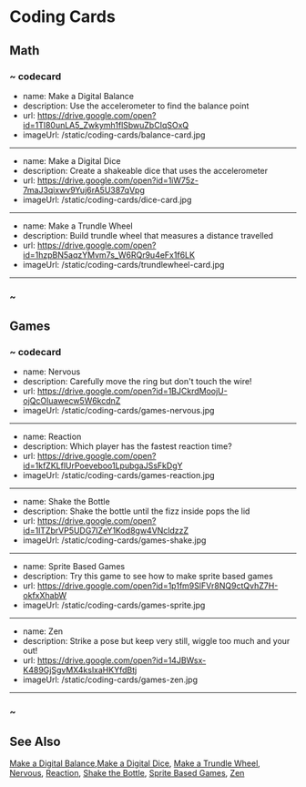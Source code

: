 # Coding Cards

## Math

### ~ codecard
* name: Make a Digital Balance
* description: Use the accelerometer to find the balance point
* url: https://drive.google.com/open?id=1Tl80unLA5_Zwkymh1flSbwuZbCIqSOxQ
* imageUrl: /static/coding-cards/balance-card.jpg
---
* name: Make a Digital Dice
* description: Create a shakeable dice that uses the accelerometer
* url: https://drive.google.com/open?id=1iW75z-7maJ3qixwv9Yuj6rA5U387qVpg
* imageUrl: /static/coding-cards/dice-card.jpg
---
* name: Make a Trundle Wheel
* description: Build trundle wheel that measures a distance travelled
* url: https://drive.google.com/open?id=1hzpBN5aqzYMvm7s_W6RQr9u4eFx1f6LK
* imageUrl: /static/coding-cards/trundlewheel-card.jpg
---
### ~

## Games

### ~ codecard
* name: Nervous
* description: Carefully move the ring but don't touch the wire!
* url: https://drive.google.com/open?id=1BJCkrdMoojU-ojQcOluawecw5W6kcdnZ
* imageUrl: /static/coding-cards/games-nervous.jpg
---
* name: Reaction
* description: Which player has the fastest reaction time?
* url: https://drive.google.com/open?id=1kfZKLflUrPoeveboo1LpubgaJSsFkDgY
* imageUrl: /static/coding-cards/games-reaction.jpg
---
* name: Shake the Bottle
* description: Shake the bottle until the fizz inside pops the lid
* url: https://drive.google.com/open?id=1lTZbrVP5UDG7IZeY1Kod8gw4VNcldzzZ
* imageUrl: /static/coding-cards/games-shake.jpg
---
* name: Sprite Based Games
* description: Try this game to see how to make sprite based games
* url: https://drive.google.com/open?id=1p1fm9SlFVr8NQ9ctQvhZ7H-okfxXhabW
* imageUrl: /static/coding-cards/games-sprite.jpg
---
* name: Zen
* description: Strike a pose but keep very still, wiggle too much and your out!
* url: https://drive.google.com/open?id=14JBWsx-K489GjSgvMX4kslxaHKYfdBtj
* imageUrl: /static/coding-cards/games-zen.jpg
---
### ~

## See Also

[Make a Digital Balance](https://drive.google.com/open?id=1Tl80unLA5_Zwkymh1flSbwuZbCIqSOxQ),[Make a Digital Dice](https://drive.google.com/open?id=1iW75z-7maJ3qixwv9Yuj6rA5U387qVpg),
[Make a Trundle Wheel](https://drive.google.com/open?id=1hzpBN5aqzYMvm7s_W6RQr9u4eFx1f6LK),
[Nervous](https://drive.google.com/open?id=1BJCkrdMoojU-ojQcOluawecw5W6kcdnZ),
[Reaction](https://drive.google.com/open?id=1kfZKLflUrPoeveboo1LpubgaJSsFkDgY),
[Shake the Bottle](https://drive.google.com/open?id=1lTZbrVP5UDG7IZeY1Kod8gw4VNcldzzZ),
[Sprite Based Games](https://drive.google.com/open?id=1p1fm9SlFVr8NQ9ctQvhZ7H-okfxXhabW),
[Zen](https://drive.google.com/open?id=14JBWsx-K489GjSgvMX4kslxaHKYfdBtj)
